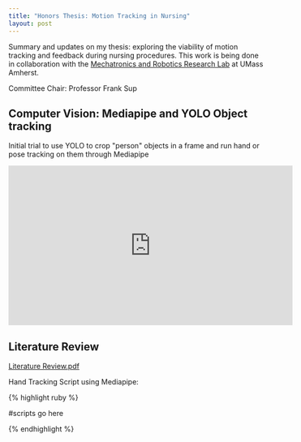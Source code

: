 ```yaml
---
title: "Honors Thesis: Motion Tracking in Nursing"
layout: post
---
```


Summary and updates on my thesis: exploring the viability of motion tracking and feedback during nursing procedures. This work is being done in collaboration with the [Mechatronics and Robotics Research Lab][MRRL] at UMass Amherst. 

Committee Chair: Professor Frank Sup



## Computer Vision: Mediapipe and YOLO Object tracking

Initial trial to use YOLO to crop "person" objects in a frame and run hand or pose tracking on them through Mediapipe

<iframe width="560" height="315" src="https://www.youtube.com/embed/ujhqqQvhGOc" title="YouTube video player" frameborder="0" allow="accelerometer; autoplay; clipboard-write; encrypted-media; gyroscope; picture-in-picture; web-share" allowfullscreen></iframe> 

## Literature Review

[Literature Review.pdf](https://github.com/AveryMinkin/AveryMinkin.github.io/files/10449816/Literature.Review.pdf)

Hand Tracking Script using Mediapipe:

{% highlight ruby %}

   #scripts go here

{% endhighlight %}


[MRRL]: https://www.umass.edu/robotics/mrrl


